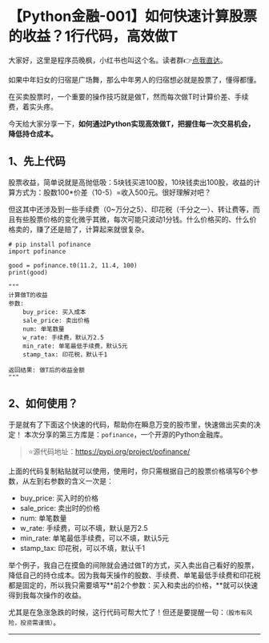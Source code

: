 # 【Python金融-001】如何快速计算股票的收益？1行代码，高效做T

大家好，这里是程序员晚枫，小红书也叫这个名。读者群👉[点我直达](https://mp.weixin.qq.com/s/CadAaJUTUlXmTxJAjFUfPQ)。

如果中年妇女的归宿是广场舞，那么中年男人的归宿想必就是股票了，懂得都懂。

在买卖股票时，一个重要的操作技巧就是做T，然而每次做T时计算价差、手续费，着实头疼。

今天给大家分享一下，**如何通过Python实现高效做T，把握住每一次交易机会，降低持仓成本。**


## 1、先上代码

股票收益，简单说就是高抛低吸：5块钱买进100股，10块钱卖出100股，收益的计算方式为：股数100*价差（10-5）=收入500元。很好理解对吧？

但这其中还涉及到一些手续费（0~万分之5）、印花税（千分之一）、转让费等，而且有些股票价格的变化微乎其微，每次可能只波动1分钱。什么价格买的、什么价格卖的，赚了还是赔了，计算起来就很复杂。

```
# pip install pofinance
import pofinance

good = pofinance.t0(11.2, 11.4, 100)
print(good)

"""
计算做T的收益
参数:
    buy_price: 买入成本
    sale_price: 卖出价格
    num: 单笔数量
    w_rate: 手续费，默认万2.5
    min_rate: 单笔最低手续费，默认5元
    stamp_tax: 印花税，默认千1

返回结果: 做T后的收益金额
"""
```

## 2、如何使用？

于是就有了下面这个快速的代码，帮助你在瞬息万变的股市里，快速做出买卖的决定！
本次分享的第三方库是：``pofinance``，一个开源的Python金融库。

> ⭐源代码地址：https://pypi.org/project/pofinance/

上面的代码复制粘贴就可以使用，使用时，你只需根据自己的股票价格填写6个参数，从左到右参数的含义一次是：

- buy_price: 买入时的价格
- sale_price: 卖出时的价格
- num: 单笔数量
- w_rate: 手续费，可以不填，默认是万2.5
- min_rate: 单笔最低手续费，可以不填，默认5元
- stamp_tax: 印花税，可以不填，默认千1

举个例子，我自己在摸鱼的间隙就会通过做T的方式，买入卖出自己看好的股票，降低自己的持仓成本。因为我每天操作的股数、手续费、单笔最低手续费和印花税都是固定的，所以我只需要填写**前2个参数：买入和卖出的价格，**就可以快速得到我每次操作的收益。

尤其是在急涨急跌的时候，这行代码可帮大忙了！但还是要提醒一句：``（股市有风险，投资需谨慎）``。


---






